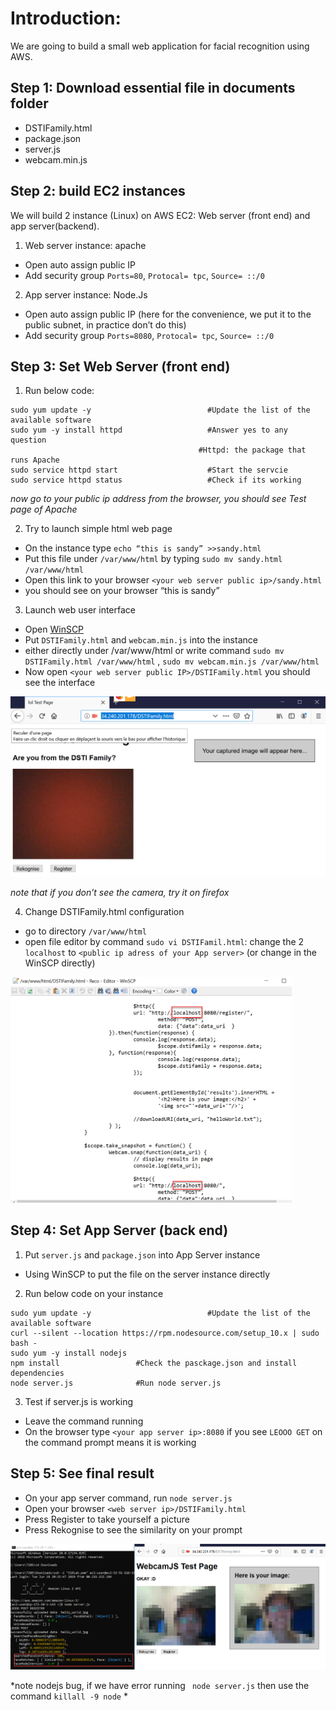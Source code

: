 # Introduction:

We are going to build a small web application for facial recognition using AWS.

## Step 1: Download essential file in documents folder

* DSTIFamily.html
* package.json
* server.js
* webcam.min.js
 
## Step 2: build EC2 instances

We will build 2 instance (Linux) on AWS EC2: Web server (front end) and app server(backend).

1. Web server instance: apache

* Open auto assign public IP
* Add security group `Ports=80`, `Protocal= tpc`, `Source= ::/0`

2. App server instance: Node.Js

* Open auto assign public IP (here for the convenience, we put it to the public subnet, in practice don’t do this)
* Add security group `Ports=8080`, `Protocal= tpc`, `Source= ::/0`
 
## Step 3: Set Web Server (front end)

1. Run below code:

```
sudo yum update -y	                    	#Update the list of the available software
sudo yum -y install httpd    	          	#Answer yes to any question
                                          #Httpd: the package that runs Apache
sudo service httpd start       	        	#Start the servcie
sudo service httpd status     	        	#Check if its working
```
*now go to your public ip address from the browser, you should see Test page of Apache*
 
2. Try to launch simple html web page
 
* On the instance type ` echo “this is sandy” >>sandy.html `
* Put this file under `/var/www/html` by typing `sudo mv sandy.html /var/www/html `
* Open this link to your browser `<your web server public ip>/sandy.html` 
* you should see on your browser “this is sandy”

3. Launch web user interface

* Open [WinSCP](https://winscp.net/eng/docs/guide_amazon_ec2)
* Put `DSTIFamily.html` and `webcam.min.js` into the instance
* either directly under /var/www/html or write command `sudo mv DSTIFamily.html /var/www/html` , `sudo mv webcam.min.js /var/www/html`
* Now open `<your web server public IP>/DSTIFamily.html` you should see the interface

<img src="documents/im1.png" width=600>

*note that if you don’t see the camera, try it on firefox*

4. Change DSTIFamily.html configuration
* go to directory `/var/www/html`
* open file editor by command `sudo vi DSTIFamil.html`: change the 2 `localhost` to `<public ip adress of your App server>` (or change in the WinSCP directly) 

<img src="documents/im2.png" width=450>

## Step 4: Set App Server (back end)

1.  Put `server.js` and `package.json` into App Server instance

* Using WinSCP to put the file on the server instance directly

2. Run below code on your instance

```
sudo yum update -y	                    	#Update the list of the available software
curl --silent --location https://rpm.nodesource.com/setup_10.x | sudo bash -
sudo yum -y install nodejs
npm install 				#Check the pasckage.json and install dependencies
node server.js 				#Run node server.js
```

3. Test if server.js is working

* Leave the command running
* On the browser type `<your app server ip>:8080` if you see `LEOOO GET` on the command prompt means it is working

## Step 5: See final result

* On your app server command, run `node server.js`
* Open your browser `<web server ip>/DSTIFamily.html`
* Press Register to take yourself a picture
* Press Rekognise to see the similarity on your prompt

<img src="documents/im3.png" width=600>

*note nodejs bug, if we have error running ` node server.js` then use the command  `killall -9 node` *

